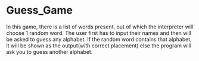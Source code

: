 # Guess_Game
In this game, there is a list of words present, out of which the interpreter will choose 1 random word. The user first has to input their names and then will be asked to guess any alphabet. If the random word contains that alphabet, it will be shown as the output(with correct placement) else the program will ask you to guess another alphabet.
